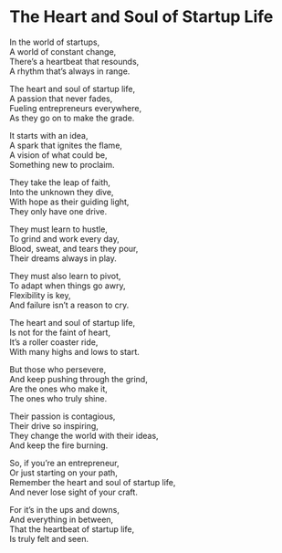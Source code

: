 # The Heart and Soul of Startup Life

In the world of startups,  
A world of constant change,  
There’s a heartbeat that resounds,  
A rhythm that’s always in range.

The heart and soul of startup life,  
A passion that never fades,  
Fueling entrepreneurs everywhere,  
As they go on to make the grade.

It starts with an idea,  
A spark that ignites the flame,  
A vision of what could be,  
Something new to proclaim.

They take the leap of faith,  
Into the unknown they dive,  
With hope as their guiding light,  
They only have one drive.

They must learn to hustle,  
To grind and work every day,  
Blood, sweat, and tears they pour,  
Their dreams always in play.

They must also learn to pivot,  
To adapt when things go awry,  
Flexibility is key,  
And failure isn’t a reason to cry.

The heart and soul of startup life,  
Is not for the faint of heart,  
It’s a roller coaster ride,  
With many highs and lows to start.

But those who persevere,  
And keep pushing through the grind,  
Are the ones who make it,  
The ones who truly shine.

Their passion is contagious,  
Their drive so inspiring,  
They change the world with their ideas,  
And keep the fire burning.

So, if you’re an entrepreneur,  
Or just starting on your path,  
Remember the heart and soul of startup life,  
And never lose sight of your craft.

For it’s in the ups and downs,  
And everything in between,  
That the heartbeat of startup life,  
Is truly felt and seen.